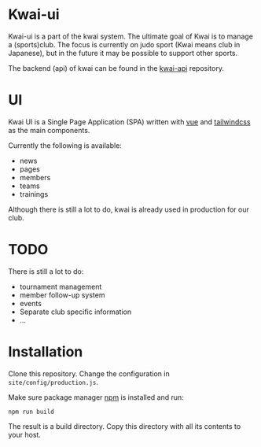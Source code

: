 Kwai-ui
=======

Kwai-ui is a part of the kwai system. The ultimate goal of Kwai is to manage a (sports)club. The focus is currently on judo sport (Kwai means club in Japanese), but in the future it may be possible to support
other sports.

The backend (api) of kwai can be found in the [kwai-api](https://github.com/fbraem/kwai-api) repository.

UI
==
Kwai UI is a Single Page Application (SPA) written with [vue](https://vuejs.org/) and [tailwindcss](https://tailwindcss.com/) as the main components.

Currently the following is available:

- news
- pages
- members
- teams
- trainings

Although there is still a lot to do, kwai is already used in production for our club.

TODO
====

There is still a lot to do:

- tournament management
- member follow-up system
- events
- Separate club specific information
- ...

Installation
============

Clone this repository. Change the configuration in `site/config/production.js`.

Make sure package manager [npm](https://www.npmjs.com/) is installed and run:

    npm run build

The result is a build directory. Copy this directory with all its contents to your host.
